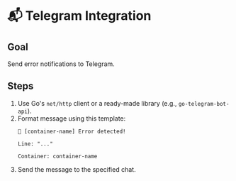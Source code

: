 # 📬 Telegram Integration

## Goal
Send error notifications to Telegram.

## Steps
1. Use Go's `net/http` client or a ready-made library (e.g., `go-telegram-bot-api`).
2. Format message using this template:
    ```
    🚨 [container-name] Error detected!
    
    Line: "..."
    
    Container: container-name
    ```
3. Send the message to the specified chat.